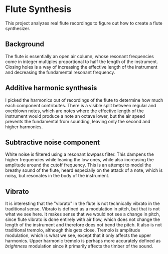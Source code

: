 # Flute Synthesis

This project analyzes real flute recordings to figure out how to create a flute synthesizer.

## Background

The flute is essentially an open air column, whose resonant frequencies come in integer multiples proportional to half the length of the instrument. Closing holes is a way of increasing the effective length of the instrument and decreasing the fundamental resonant frequency.

## Additive harmonic synthesis

I picked the harmonics out of recordings of the flute to determine how much each component contributes. There is a visible split between regular and overblown notes, which are notes where the effective length of the instrument would produce a note an octave lower, but the air speed prevents the fundamental from sounding, leaving only the second and higher harmonics.

## Subtractive noise component

White noise is filtered using a resonant lowpass filter. This dampens the higher frequencies while leaving the low ones, while also increasing the amplitude around the cutoff frequency. This is an attempt to model the breathy sound of the flute, heard especially on the attack of a note, which is noisy, but resonates in the body of the instrument.

## Vibrato

It is interesting that the "vibrato" in the flute is not technically vibrato in the traditional sense. Vibrato is defined as a modulation in pitch, but that is not what we see here. It makes sense that we would not see a change in pitch, since flute vibrato is done entirely with air flow, which does not change the length of the instrument and therefore does not bend the pitch. It also is not traditional tremolo, although this gets close. Tremolo is amplitude modulation, which is what we see, except that it only affects the upper harmonics. Upper harmonic tremolo is perhaps more accurately defined as *brightness* modulation since it primarily affects the timber of the sound.
